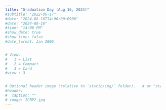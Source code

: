 ```yaml
---
title: "Graduation Day (Aug 16, 2024)"
#subtitle: "2022-06-17"
#date: "2024-08-16T14:00:00+0900"
#date: "2024-08-16"
#time: "14:00 PM"
#show_date: true
#show_time: false
#date_format: Jan 2006


# View.
#   1 = List
#   2 = Compact
#   3 = Card
#view : 3


# Optional header image (relative to `static/img/` folder).   # or 'static/media' folder ?
#header:
#  caption: ""
# image: ICBP2.jpg
---
```




